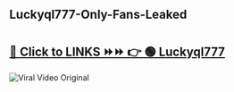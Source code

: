 
 ## Luckyql777-Only-Fans-Leaked

# <h2><a href="https://clipsfans.com/Luckyql777&ref=git">🔗 Click to LINKS ⏩⏩ 👉 🟢 Luckyql777 </a></h2>

<a href="https://clipsfans.com/Luckyql777&ref=git" rel="nofollow" data-target="animated-image.originalLink"><img src="https://i.ibb.co.com/xMMVF88/686577567.gif" alt="Viral Video Original" style="max-width: 100%; display: inline-block;" data-target="animated-image.originalImage"></a>
